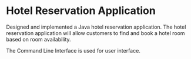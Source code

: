 
# Hotel Reservation Application
Designed and implemented a Java hotel reservation application. 
The hotel reservation application will allow customers to find and book a hotel room based on room availability.

The Command Line Interface is used for user interface.


